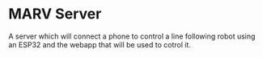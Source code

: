 # MARV Server

A server which will connect a phone to control a line following robot
using an ESP32 and the webapp that will be used to cotrol it. 
